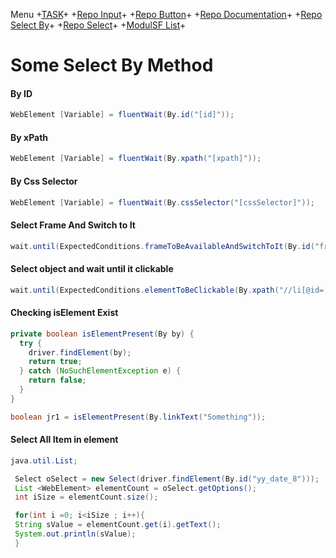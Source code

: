 Menu +[TASK](https://github.com/arshve/mardown/blob/master/Task.md)+ +[Repo Input](https://github.com/arshve/mardown/blob/master/Repo%20Input.md#Insert-Multiple-input-To-Right-Box)+ +[Repo Button](https://github.com/arshve/mardown/blob/master/Repo%20Button.md)+ +[Repo Documentation](https://github.com/arshve/mardown/blob/master/Repo%20Documentation.md)+ +[Repo Select By](https://github.com/arshve/mardown/blob/master/Repo%20Select%20By.md)+ +[Repo Select](https://github.com/arshve/mardown/blob/master/Repo%20Select.md)+ +[ModulSF List](https://github.com/arshve/mardown/blob/master/ModulSF6.md)+

# Some Select By Method

#### By ID

```JAVA
WebElement [Variable] = fluentWait(By.id("[id]"));
```

#### By xPath

```JAVA
WebElement [Variable] = fluentWait(By.xpath("[xpath]"));
```

#### By Css Selector

```JAVA
WebElement [Variable] = fluentWait(By.cssSelector("[cssSelector]"));
```

#### Select Frame And Switch to It

```JAVA
wait.until(ExpectedConditions.frameToBeAvailableAndSwitchToIt(By.id("frmSFBody")));
```

#### Select object and wait until it clickable

```JAVA
wait.until(ExpectedConditions.elementToBeClickable(By.xpath("//li[@id='menu_8']//a[@class='menulink']")));
```

#### Checking isElement Exist

```JAVA
private boolean isElementPresent(By by) {
  try {
    driver.findElement(by);
    return true;
  } catch (NoSuchElementException e) {
    return false;
  }
}

boolean jr1 = isElementPresent(By.linkText("Something"));
```

#### Select All Item in element

```JAVA
java.util.List;

 Select oSelect = new Select(driver.findElement(By.id("yy_date_8")));
 List <WebElement> elementCount = oSelect.getOptions();
 int iSize = elementCount.size();

 for(int i =0; i<iSize ; i++){
 String sValue = elementCount.get(i).getText();
 System.out.println(sValue);
 }
```
